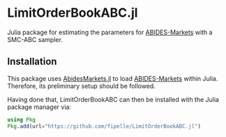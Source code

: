 # LimitOrderBookABC.jl

Julia package for estimating the parameters for [ABIDES-Markets](https://github.com/jpmorganchase/abides-jpmc-public) with a SMC-ABC sampler.

## Installation

This package uses [AbidesMarkets.jl](https://github.com/fipelle/AbidesMarkets.jl) to load [ABIDES-Markets](https://github.com/jpmorganchase/abides-jpmc-public) within Julia. Therefore, its preliminary setup should be followed.

Having done that, LimitOrderBookABC can then be installed with the Julia package manager via:

```julia
using Pkg
Pkg.add(url="https://github.com/fipelle/LimitOrderBookABC.jl")
```
